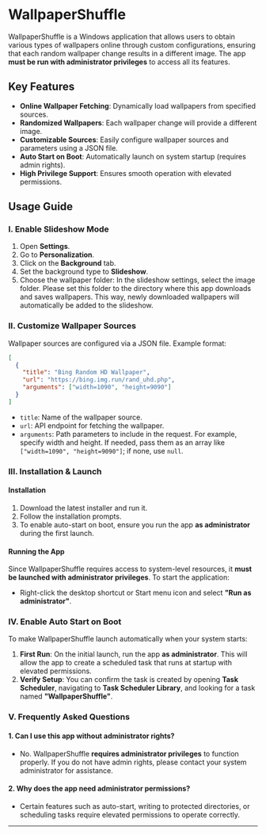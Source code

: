 # WallpaperShuffle

WallpaperShuffle is a Windows application that allows users to obtain various types of wallpapers online through custom configurations, ensuring that each random wallpaper change results in a different image. The app **must be run with administrator privileges** to access all its features.

## Key Features

- **Online Wallpaper Fetching**: Dynamically load wallpapers from specified sources.
- **Randomized Wallpapers**: Each wallpaper change will provide a different image.
- **Customizable Sources**: Easily configure wallpaper sources and parameters using a JSON file.
- **Auto Start on Boot**: Automatically launch on system startup (requires admin rights).
- **High Privilege Support**: Ensures smooth operation with elevated permissions.

## Usage Guide

### I. Enable Slideshow Mode

1. Open **Settings**.
2. Go to **Personalization**.
3. Click on the **Background** tab.
4. Set the background type to **Slideshow**.
5. Choose the wallpaper folder: In the slideshow settings, select the image folder. Please set this folder to the directory where this app downloads and saves wallpapers. This way, newly downloaded wallpapers will automatically be added to the slideshow.

### II. Customize Wallpaper Sources

Wallpaper sources are configured via a JSON file. Example format:

```json
[
  {
    "title": "Bing Random HD Wallpaper",
    "url": "https://bing.img.run/rand_uhd.php",
    "arguments": ["width=1090", "height=9090"]
  }
]
```

- `title`: Name of the wallpaper source.
- `url`: API endpoint for fetching the wallpaper.
- `arguments`: Path parameters to include in the request. For example, specify width and height. If needed, pass them as an array like `["width=1090", "height=9090"]`; if none, use `null`.

### III. Installation & Launch

#### Installation

1. Download the latest installer and run it.
2. Follow the installation prompts.
3. To enable auto-start on boot, ensure you run the app **as administrator** during the first launch.

#### Running the App

Since WallpaperShuffle requires access to system-level resources, it **must be launched with administrator privileges**. To start the application:

- Right-click the desktop shortcut or Start menu icon and select **"Run as administrator"**.

### IV. Enable Auto Start on Boot

To make WallpaperShuffle launch automatically when your system starts:

1. **First Run**: On the initial launch, run the app **as administrator**. This will allow the app to create a scheduled task that runs at startup with elevated permissions.
2. **Verify Setup**: You can confirm the task is created by opening **Task Scheduler**, navigating to **Task Scheduler Library**, and looking for a task named **"WallpaperShuffle"**.

### V. Frequently Asked Questions

#### 1. Can I use this app without administrator rights?

- No. WallpaperShuffle **requires administrator privileges** to function properly. If you do not have admin rights, please contact your system administrator for assistance.

#### 2. Why does the app need administrator permissions?

- Certain features such as auto-start, writing to protected directories, or scheduling tasks require elevated permissions to operate correctly.

---
